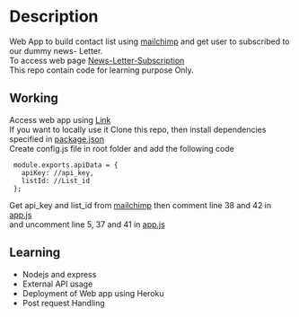 # Description
Web App to  build contact list using [mailchimp](https://mailchimp.com/) and get user to subscribed to our dummy news- Letter. \
To access web page [News-Letter-Subscription](https://whispering-cove-46927.herokuapp.com/)\
This repo contain code for learning purpose Only.


## Working
Access web app using [Link](https://whispering-cove-46927.herokuapp.com/)\
If you want to locally use it Clone this repo, then  install dependencies specified in [package.json](package.json) \
 Create config.js file in root folder and add the following code
```
 module.exports.apiData = {
   apiKey: //api_key,
   listId: //List_id
 };
 ```
Get api_key and list_id from [mailchimp](https://mailchimp.com/)
then comment line 38 and 42 in [app.js](app.js)\
and uncomment line 5, 37 and 41 in [app.js](app.js)
## Learning
* Nodejs and express
* External API usage
* Deployment of Web app using Heroku
* Post request Handling

